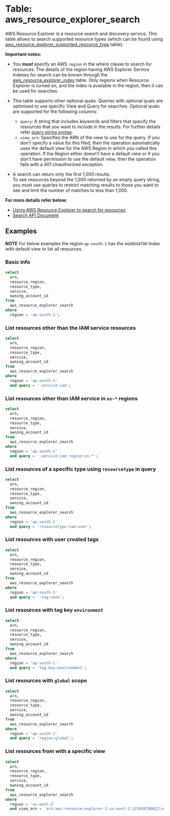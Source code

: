 # Table: aws_resource_explorer_search

AWS Resource Explorer is a resource search and discovery service. This table allows to search supported resource types (which can be found using [aws_resource_explorer_supported_resource_type](https://hub.steampipe.io/plugins/turbot/aws/tables/aws_resource_explorer_supported_resource_type) table).

**Important notes:**

- You **_must_** specify an AWS `region` in the where clause to search for resources. The details of the region having AWS Explorer Service Indexes for search can be known through the [aws_resource_explorer_index](https://hub.steampipe.io/plugins/turbot/aws/tables/aws_resource_explorer_index) table. Only regions when Resource Explorer is turned on, and the index is available in the region, then it can be used for searches.

- This table supports other optional quals. Queries with optional quals are optimised to use specific View and Query for searches. Optional quals are supported for the following columns:
  - `query`: A string that includes keywords and filters that specify the resources that you want to include in the results. For further details refer [query string syntax](https://docs.aws.amazon.com/resource-explorer/latest/userguide/using-search-query-syntax.html#query-syntax).
  - `view_arn`: Specifies the ARN of the view to use for the query. If you don't specify a value for this filed, then the operation automatically uses the default view for the AWS Region in which you called this operation. If the Region either doesn't have a default view or if you don't have permission to use the default view, then the operation fails with a 401 Unauthorized exception.

- A search can return only the first 1,000 results.</br>
  To see resources beyond the 1,000 returned by an empty query string, you must use queries to restrict matching results to those you want to see and limit the number of matches to less than 1,000.

**For more details refer below:**

- [Using AWS Resource Explorer to search for resources](https://docs.aws.amazon.com/resource-explorer/latest/userguide/using-search.html)
- [Search API Document](https://docs.aws.amazon.com/resource-explorer/latest/apireference/API_Search.html)

## Examples

**NOTE** For below examples the region `ap-south-1` has the `AGGREGATOR` Index with default view to list all resources.

### Basic info

```sql
select
  arn,
  resource_region,
  resource_type,
  service,
  owning_account_id
from
  aws_resource_explorer_search
where
  region = 'ap-south-1';
```

### List resources other than the IAM service resources

```sql
select
  arn,
  resource_region,
  resource_type,
  service,
  owning_account_id
from
  aws_resource_explorer_search
where
  region = 'ap-south-1'
  and query = '-service:iam';
```

### List resources other than IAM service in `us-*` regions

```sql
select
  arn,
  resource_region,
  resource_type,
  service,
  owning_account_id
from
  aws_resource_explorer_search
where
  region = 'ap-south-1'
  and query = '-service:iam region:us-*';
```

### List resources of a specific type using `resourcetype` in query

```sql
select
  arn,
  resource_region,
  resource_type,
  service,
  owning_account_id
from
  aws_resource_explorer_search
where
  region = 'ap-south-1'
  and query = 'resourcetype:iam:user';
```

### List resources with user created tags

```sql
select
  arn,
  resource_region,
  resource_type,
  service,
  owning_account_id
from
  aws_resource_explorer_search
where
  region = 'ap-south-1'
  and query = '-tag:none';
```

### List resources with tag key `environment`

```sql
select
  arn,
  resource_region,
  resource_type,
  service,
  owning_account_id
from
  aws_resource_explorer_search
where
  region = 'ap-south-1'
  and query = 'tag.key:environment';
```

### List resources with `global` scope

```sql
select
  arn,
  resource_region,
  resource_type,
  service,
  owning_account_id
from
  aws_resource_explorer_search
where
  region = 'ap-south-1'
  and query = 'region:global';
```

### List resources from with a specific view

```sql
select
  arn,
  resource_region,
  resource_type,
  service,
  owning_account_id
from
  aws_resource_explorer_search
where
  region = 'us-east-2'
  and view_arn = 'arn:aws:resource-explorer-2:us-east-2:123456789012:view/My-Resources-View/1a2b3c4d-5d6e-7f8a-9b0c-abcd11111111';
```
